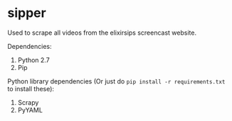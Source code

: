 sipper
======

Used to scrape all videos from the elixirsips screencast website.

Dependencies:
1. Python 2.7
2. Pip

Python library dependencies (Or just do `pip install -r requirements.txt` to install these):
1. Scrapy
2. PyYAML
